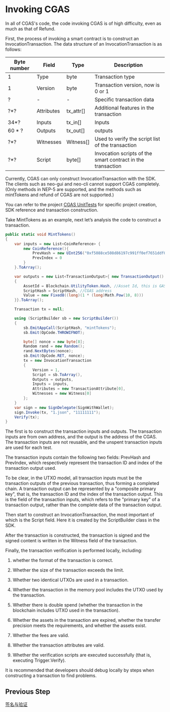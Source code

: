 # Invoking CGAS

In all of CGAS's code, the code invoking CGAS is of high difficulty, even as much as that of Refund.

First, the process of invoking a smart contract is to construct an InvocationTransaction. The data structure of an InvocationTransaction is as follows:

| Byte number | Field       | Type      | Description                           |
| ------ | ---------- | --------- | ------------------------------ |
| 1      | Type       | byte      | Transaction type                       |
| 1      | Version    | byte      | Transaction version, now is 0 or 1    |
| ?      | -          | -         | Specific transaction data                 |
| ?*?    | Attributes | tx_attr[] | Additional features in the transaction         |
| 34*?   | Inputs     | tx_in[]   | Inputs                           |
| 60 * ? | Outputs    | tx_out[]  | outputs                           |
| ?*?    | Witnesses  | Witness[] | Used to verify the script list of the transaction       |
| ?*?    | Script     | byte[]    | Invocation scripts of the smart contract in the transaction |

Currently, CGAS can only construct InvocationTransaction with the SDK. The clients such as neo-gui and neo-cli cannot support CGAS completely. (Only methods in NEP-5 are supported, and the methods such as mintTokens and refund of CGAS are not supported.)

You can refer to the project [CGAS UnitTests](https://github.com/neo-ngd/CGAS-Contract/blob/master/UnitTests) for specific project creation, SDK reference and transaction construction.

Take MintTokens as an example, next let’s analysis the code to construct a transaction.

```c#
public static void MintTokens()
{
    var inputs = new List<CoinReference> {
        new CoinReference(){
            PrevHash = new UInt256("0xf5088ce508d86197c991ff0ef7651ddf01f3e555f257039c972082250e899210".Remove(0, 2).HexToBytes().Reverse().ToArray()),
            PrevIndex = 0
        }
    }.ToArray();

    var outputs = new List<TransactionOutput>{ new TransactionOutput()
    {
        AssetId = Blockchain.UtilityToken.Hash, //Asset Id, this is GAS
        ScriptHash = ScriptHash, //CGAS address
        Value = new Fixed8((long)(1 * (long)Math.Pow(10, 8)))
    }}.ToArray();

    Transaction tx = null;

    using (ScriptBuilder sb = new ScriptBuilder())
    {
        sb.EmitAppCall(ScriptHash, "mintTokens");
        sb.Emit(OpCode.THROWIFNOT);

        byte[] nonce = new byte[8];
        Random rand = new Random();
        rand.NextBytes(nonce);
        sb.Emit(OpCode.RET, nonce);
        tx = new InvocationTransaction
        {
            Version = 1,
            Script = sb.ToArray(),
            Outputs = outputs,
            Inputs = inputs,
            Attributes = new TransactionAttribute[0],
            Witnesses = new Witness[0]
        };
    }
    var sign = new SignDelegate(SignWithWallet);
    sign.Invoke(tx, "1.json", "11111111");
    Verify(tx);
}
```

The first is to construct the transaction inputs and outputs. The transaction inputs are from own address, and the output is the address of the CGAS. The transaction inputs are not reusable, and the unspent transaction inputs are used for each test.

The transaction inputs contain the following two fields: PrevHash and PrevIndex, which respectively represent the transaction ID and index of the transaction output used.

To be clear, in the UTXO model, all transaction inputs must be the transaction outputs of the previous transaction, thus forming a completed chain. A transaction output can be represented by a "composite primary key", that is, the transaction ID and the index of the transaction output. This is the field of the transaction inputs, which refers to the "primary key" of a transaction output, rather than the complete data of the transaction output.

Then start to construct an InvocationTransaction, the most important of which is the Script field. Here it is created by the ScriptBuilder class in the SDK.

After the transaction is constructed, the transaction is signed and the signed content is written in the Witness field of the transaction.

Finally, the transaction verification is performed locally, including:

1. whether the format of the transaction is correct.

2. Whether the size of the transaction exceeds the limit.

3. Whether two identical UTXOs are used in a transaction.

4. Whether the transaction in the memory pool includes the UTXO used by the transaction.

5. Whether there is double spend (whether the transaction in the blockchain includes UTXO used in the transaction).

6. Whether the assets in the transaction are expired, whether the transfer precision meets the requirements, and whether the assets exist.

7. Whether the fees are valid.

8. Whether the transaction attributes are valid.

9. Whether the verification scripts are executed successfully (that is, executing Trigger.Verify).

It is recommended that developers should debug locally by steps when constructing a transaction to find problems.


## Previous Step
[签名与验证](6_signature_and_verification.md)

